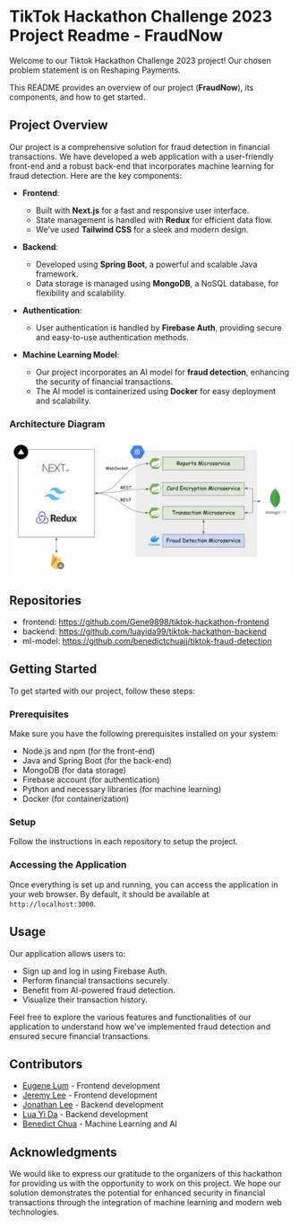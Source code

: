 # TikTok Hackathon Challenge 2023 Project Readme - FraudNow

Welcome to our Tiktok Hackathon Challenge 2023 project! Our chosen problem statement is on Reshaping Payments. 

This README provides an overview of our project (**FraudNow**), its components, and how to get started.

## Project Overview

Our project is a comprehensive solution for fraud detection in financial transactions. We have developed a web application with a user-friendly front-end and a robust back-end that incorporates machine learning for fraud detection. Here are the key components:

- **Frontend**:
  - Built with **Next.js** for a fast and responsive user interface.
  - State management is handled with **Redux** for efficient data flow.
  - We've used **Tailwind CSS** for a sleek and modern design.

- **Backend**:
  - Developed using **Spring Boot**, a powerful and scalable Java framework.
  - Data storage is managed using **MongoDB**, a NoSQL database, for flexibility and scalability.

- **Authentication**:
  - User authentication is handled by **Firebase Auth**, providing secure and easy-to-use authentication methods.

- **Machine Learning Model**:
  - Our project incorporates an AI model for **fraud detection**, enhancing the security of financial transactions.
  - The AI model is containerized using **Docker** for easy deployment and scalability.

### Architecture Diagram

![architecture diagram](images/architecture-diagram.png)

## Repositories
- frontend: https://github.com/Gene9898/tiktok-hackathon-frontend
- backend: https://github.com/luayida99/tiktok-hackathon-backend
- ml-model: https://github.com/benedictchuajj/tiktok-fraud-detection

## Getting Started

To get started with our project, follow these steps:

### Prerequisites

Make sure you have the following prerequisites installed on your system:

- Node.js and npm (for the front-end)
- Java and Spring Boot (for the back-end)
- MongoDB (for data storage)
- Firebase account (for authentication)
- Python and necessary libraries (for machine learning)
- Docker (for containerization)

### Setup

Follow the instructions in each repository to setup the project.

### Accessing the Application

Once everything is set up and running, you can access the application in your web browser. By default, it should be available at `http://localhost:3000`.

## Usage

Our application allows users to:

- Sign up and log in using Firebase Auth.
- Perform financial transactions securely.
- Benefit from AI-powered fraud detection.
- Visualize their transaction history.

Feel free to explore the various features and functionalities of our application to understand how we've implemented fraud detection and ensured secure financial transactions.

## Contributors

- [Eugene Lum](https://github.com/Gene9898) - Frontend development
- [Jeremy Lee](https://github.com/Jermy-Lee) - Frontend development
- [Jonathan Lee](https://github.com/jonlee1923) - Backend development
- [Lua Yi Da](https://github.com/luayida99) - Backend development
- [Benedict Chua](https://github.com/benedictchuajj) - Machine Learning and AI

## Acknowledgments

We would like to express our gratitude to the organizers of this hackathon for providing us with the opportunity to work on this project. We hope our solution demonstrates the potential for enhanced security in financial transactions through the integration of machine learning and modern web technologies.
